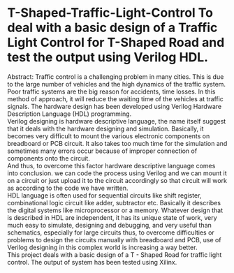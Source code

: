 # T-Shaped-Traffic-Light-Control To deal with a basic design of a Traffic Light Control for T-Shaped Road  and test the output using Verilog HDL.

Abstract: 
Traffic control is a challenging problem in many cities. This is due to the large number of vehicles and the high dynamics of the traffic system. Poor traffic systems are the big reason for accidents, time losses. In this method of approach, it will 
reduce the waiting time of the vehicles at traffic signals. The hardware design has been developed using Verilog Hardware Description Language (HDL) programming.  
Verilog designing is hardware descriptive language, the name itself suggest that it deals with the hardware designing and simulation. Basically, it becomes very difficult to mount the various electronic components on breadboard or PCB circuit. 
It also takes too much time for the simulation and sometimes many errors occur because of improper connection of components onto the circuit.  
And thus, to overcome this factor hardware descriptive language comes into conclusion. we can code the process using Verilog and we can mount it on a circuit or just upload it to the circuit accordingly so that circuit will work as according to 
the code we have written.  
HDL language is often used for sequential circuits like shift register, combinational logic circuit like adder, subtractor etc. Basically it describes the digital systems like microprocessor or a memory. Whatever design that is described in HDL are 
independent, it has its unique state of work, very much easy to simulate, designing and debugging, and very useful than schematics, especially for large circuits thus, to overcome difficulties or problems to design the circuits manually with breadboard and PCB, use of Verilog designing in this complex world is increasing a way better.  
This project deals with a basic design of a T - Shaped Road for traffic light control. 
The output of system has been tested using Xilinx. 
